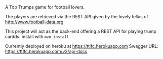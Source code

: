 A Top Trumps game for football lovers.

The players are retrieved via the REST API given by the lovely fellas of http://www.football-data.org

This project will act as the back-end offering a REST API for playing trump cardds.
install with `mvn install`

Currently deployed on heroku at https://ttlfc.herokuapp.com 
Swagger URL: https://ttlfc.herokuapp.com/v2/api-docs 

